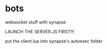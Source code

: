 # bots
websocket stuff with synapse

LAUNCH THE SERVER.JS FIRST!!!

put the client.lua into synapse's autoexec folder

